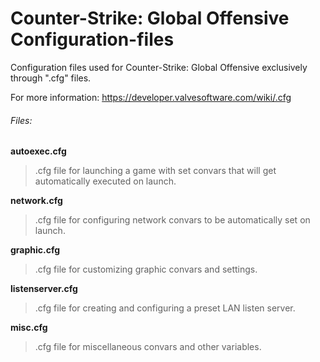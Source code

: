 # Counter-Strike: Global Offensive Configuration-files
Configuration files used for Counter-Strike: Global Offensive exclusively through ".cfg" files.

  For more information: https://developer.valvesoftware.com/wiki/.cfg

###### Files:

 **autoexec.cfg**		
 
  > .cfg file for launching a game with set convars that will get automatically executed on launch. 
  
 **network.cfg**
 
  > .cfg file for configuring network convars to be automatically set on launch.
  
 **graphic.cfg**
 
  > .cfg file for customizing graphic convars and settings.
  
 **listenserver.cfg**
 
  > .cfg file for creating and configuring a preset LAN listen server.
  
  **misc.cfg**
 
  > .cfg file for miscellaneous convars and other variables.
